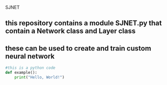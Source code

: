 SJNET
## this repository contains a module SJNET.py that contain a Network class and Layer class 
## these can be used to create and train custom neural network

```python
#this is a python code
def example():
    print("Hello, World!")
